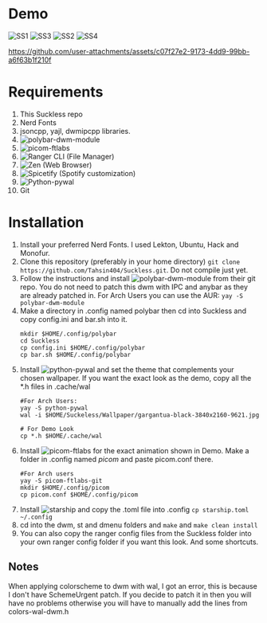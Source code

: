 # Demo
![SS1](https://github.com/user-attachments/assets/e63fac7f-73a0-47b8-b06e-7e78e7e3a4bb)
![SS3](https://github.com/user-attachments/assets/3c3d82ae-708e-4f8c-85b9-a3717f5cfb0d)
![SS2](https://github.com/user-attachments/assets/9434ca2b-db64-4580-92cc-cc23b6a362a0)
![SS4](https://github.com/user-attachments/assets/e85eae66-0b1e-4816-b100-fa79384e9336)


https://github.com/user-attachments/assets/c07f27e2-9173-4dd9-99bb-a6f63b1f210f


# Requirements
1. This Suckless repo
2. Nerd Fonts
3. jsoncpp, yajl, dwmipcpp libraries.
4. ![polybar-dwm-module](https://github.com/mihirlad55/polybar-dwm-module)
5. ![picom-ftlabs](https://github.com/FT-Labs/picom)
6. ![Ranger CLI](https://github.com/ranger/ranger) (File Manager)
7. ![Zen](https://zen-browser.app/) (Web Browser)
8. ![Spicetify](https://spicetify.app/) (Spotify customization)
9. ![Python-pywal](https://github.com/dylanaraps/pywal)
10. Git

# Installation
1. Install your preferred Nerd Fonts. I used Lekton, Ubuntu, Hack and Monofur.
2. Clone this repository (preferably in your home directory) `git clone https://github.com/Tahsin404/Suckless.git`. Do not compile just yet.
3. Follow the instructions and install ![polybar-dwm-module](https://github.com/mihirlad55/polybar-dwm-module) from their git repo. You do not need to patch this dwm with IPC and anybar as they are already patched in. For Arch Users you can use the AUR:
   `yay -S polybar-dwm-module`
5. Make a directory in .config named polybar then cd into Suckless and copy config.ini and bar.sh into it.
   ```
   mkdir $HOME/.config/polybar
   cd Suckless
   cp config.ini $HOME/.config/polybar
   cp bar.sh $HOME/.config/polybar
   ```
6. Install ![python-pywal](https://github.com/dylanaraps/pywal) and set the theme that complements your chosen wallpaper. If you want the exact look as the demo, copy all the *.h files in .cache/wal
   ```
   #For Arch Users:
   yay -S python-pywal
   wal -i $HOME/Suckeless/Wallpaper/gargantua-black-3840x2160-9621.jpg
   
   # For Demo Look
   cp *.h $HOME/.cache/wal
   ```
7. Install ![picom-ftlabs](https://github.com/FT-Labs/picom) for the exact animation shown in Demo. Make a folder in .config named *picom* and paste picom.conf there.
   ```
   #For Arch users
   yay -S picom-ftlabs-git
   mkdir $HOME/.config/picom
   cp picom.conf $HOME/.config/picom
   ```
8. Install ![starship](https://starship.rs/) and copy the .toml file into .config `cp starship.toml ~/.config`   
9. cd into the dwm, st and dmenu folders and `make` and `make clean install`
10. You can also copy the ranger config files from the Suckless folder into your own ranger config folder if you want this look. And some shortcuts.

## Notes
When applying colorscheme to dwm with wal, I got an error, this is because I don't have SchemeUrgent patch. If you decide to patch it in then you will have no problems otherwise you will have to manually add the lines from colors-wal-dwm.h
